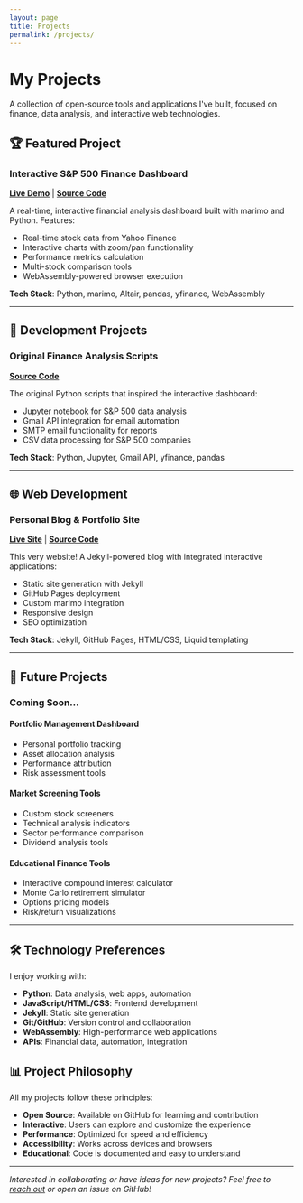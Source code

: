 ```yaml
---
layout: page
title: Projects
permalink: /projects/
---
```


# My Projects

A collection of open-source tools and applications I've built, focused on finance, data analysis, and interactive web technologies.

## 🏆 Featured Project

### Interactive S&P 500 Finance Dashboard
**[Live Demo](/finance/)** | **[Source Code](https://github.com/zhizhen-lianne-liu/zhizhen-lianne-liu.github.io/tree/main/finance)**

A real-time, interactive financial analysis dashboard built with marimo and Python. Features:
- Real-time stock data from Yahoo Finance
- Interactive charts with zoom/pan functionality  
- Performance metrics calculation
- Multi-stock comparison tools
- WebAssembly-powered browser execution

**Tech Stack**: Python, marimo, Altair, pandas, yfinance, WebAssembly

---

## 🔧 Development Projects

### Original Finance Analysis Scripts
**[Source Code](https://github.com/zhizhen-lianne-liu/zhizhen-lianne-liu.github.io/tree/main/finance/baba-finance)**

The original Python scripts that inspired the interactive dashboard:
- Jupyter notebook for S&P 500 data analysis
- Gmail API integration for email automation
- SMTP email functionality for reports
- CSV data processing for S&P 500 companies

**Tech Stack**: Python, Jupyter, Gmail API, yfinance, pandas

---

## 🌐 Web Development

### Personal Blog & Portfolio Site
**[Live Site](https://zhizhen-lianne-liu.github.io)** | **[Source Code](https://github.com/zhizhen-lianne-liu/zhizhen-lianne-liu.github.io)**

This very website! A Jekyll-powered blog with integrated interactive applications:
- Static site generation with Jekyll
- GitHub Pages deployment
- Custom marimo integration
- Responsive design
- SEO optimization

**Tech Stack**: Jekyll, GitHub Pages, HTML/CSS, Liquid templating

---

## 🎯 Future Projects

### Coming Soon...

#### Portfolio Management Dashboard
- Personal portfolio tracking
- Asset allocation analysis
- Performance attribution
- Risk assessment tools

#### Market Screening Tools  
- Custom stock screeners
- Technical analysis indicators
- Sector performance comparison
- Dividend analysis tools

#### Educational Finance Tools
- Interactive compound interest calculator
- Monte Carlo retirement simulator  
- Options pricing models
- Risk/return visualizations

---

## 🛠️ Technology Preferences

I enjoy working with:
- **Python**: Data analysis, web apps, automation
- **JavaScript/HTML/CSS**: Frontend development
- **Jekyll**: Static site generation
- **Git/GitHub**: Version control and collaboration
- **WebAssembly**: High-performance web applications
- **APIs**: Financial data, automation, integration

## 📊 Project Philosophy

All my projects follow these principles:
- **Open Source**: Available on GitHub for learning and contribution
- **Interactive**: Users can explore and customize the experience  
- **Performance**: Optimized for speed and efficiency
- **Accessibility**: Works across devices and browsers
- **Educational**: Code is documented and easy to understand

---

*Interested in collaborating or have ideas for new projects? Feel free to [reach out](/about/#get-in-touch) or open an issue on GitHub!*
